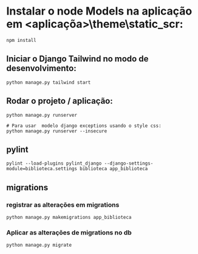 
# Instalar o node Models na aplicação em \<aplicaçõa>\theme\static_scr:
```
npm install
```

## Iniciar o Django Tailwind no modo de desenvolvimento:
```
python manage.py tailwind start
```

## Rodar o projeto / aplicação:
```
python manage.py runserver

# Para usar  modelo django exceptions usando o style css:
python manage.py runserver --insecure

```

## pylint
```
pylint --load-plugins pylint_django --django-settings-module=biblioteca.settings biblioteca app_biblioteca

```
## migrations

### registrar as alterações em migrations
```
python manage.py makemigrations app_biblioteca
```

### Aplicar as alterações de migrations no db
```
python manage.py migrate
```

